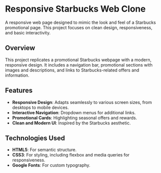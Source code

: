 # Responsive Starbucks Web Clone

A responsive web page designed to mimic the look and feel of a Starbucks promotional page. This project focuses on clean design, responsiveness, and basic interactivity.

## Overview
This project replicates a promotional Starbucks webpage with a modern, responsive design. It includes a navigation bar, promotional sections with images and descriptions, and links to Starbucks-related offers and information.

## Features
- **Responsive Design**: Adapts seamlessly to various screen sizes, from desktops to mobile devices.
- **Interactive Navigation**: Dropdown menus for additional links.
- **Promotional Cards**: Highlighting seasonal offers and rewards.
- **Clean and Modern UI**: Inspired by the Starbucks aesthetic.

## Technologies Used
- **HTML5**: For semantic structure.
- **CSS3**: For styling, including flexbox and media queries for responsiveness.
- **Google Fonts**: For custom typography.


